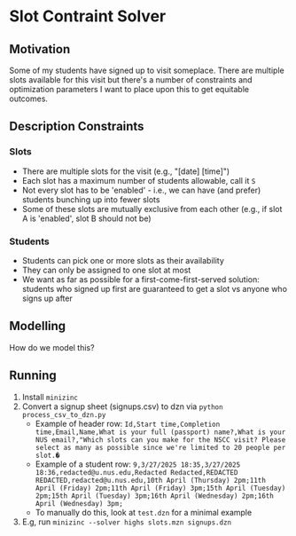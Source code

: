 # Slot Contraint Solver

## Motivation

Some of my students have signed up to visit someplace. There are multiple slots available for this visit but there's a number of constraints and optimization parameters I want to place upon this to get equitable outcomes.

## Description Constraints

### Slots
- There are multiple slots for the visit (e.g., "[date] [time]")
- Each slot has a maximum number of students allowable, call it `S`
- Not every slot has to be 'enabled' - i.e., we can have (and prefer) students bunching up into fewer slots
- Some of these slots are mutually exclusive from each other (e.g., if slot A is 'enabled', slot B should not be)

### Students
- Students can pick one or more slots as their availability
- They can only be assigned to one slot at most
- We want as far as possible for a first-come-first-served solution: students who signed up first are guaranteed to get a slot vs anyone who signs up after

## Modelling

How do we model this? 

## Running

1. Install `minizinc`
1. Convert a signup sheet (signups.csv) to dzn via `python process_csv_to_dzn.py`
	- Example of header row: `Id,Start time,Completion time,Email,Name,What is your full (passport) name?,What is your NUS email?,"Which slots can you make for the NSCC visit? Please select as many as possible since we're limited to 20 people per slot.�`
	- Example of a student row: `9,3/27/2025 18:35,3/27/2025 18:36,redacted@u.nus.edu,Redacted Redacted,REDACTED REDACTED,redacted@u.nus.edu,10th April (Thursday) 2pm;11th April (Friday) 2pm;11th April (Friday) 3pm;15th April (Tuesday) 2pm;15th April (Tuesday) 3pm;16th April (Wednesday) 2pm;16th April (Wednesday) 3pm;`
	- To manually do this, look at `test.dzn` for a minimal example
1. E.g, run `minizinc --solver highs slots.mzn signups.dzn` 
